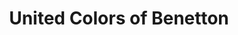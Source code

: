 ---
title: "United Colors of Benetton"
url: /barcelona/united-colors-of-benetton/
shop: Kleidung
---